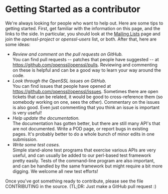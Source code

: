 # Getting Started as a contributor

We're always looking for people who want to help out. Here are some 
tips to getting started. First, get familiar with the information on
this page, and the links to the side. In particular, you should look at
the [Mailing Lists](mailinglists.html) page and join the
*openssl-project* or *openssl-users* list, or both. After that, here are
some ideas:

-   *Review and comment on the pull requests on GitHub.*\
    You can find pull requests \-- patches that people have suggested
    \-- at <https://github.com/openssl/openssl/pulls>. Reviewing and
    commenting on these is helpful and can be a good way to learn your way
    around the code.
-   *Look through the OpenSSL issues on GitHub.*\
    You can find issues that people have opened at
    <https://github.com/openssl/openssl/issues>. Sometimes there are
    open tickets that can be related, it would be good to
    cross-reference them (so somebody working on one, sees the other).
    Commentary on the issues is also good. Even just commenting that you
    think an issue is important is very useful!
-   *Help update the documentation.*\
    The documentation has gotten better, but there are still many API\'s
    that are not documented. Write a POD page, or report bugs in
    existing pages. It's probably better to do a whole bunch of minor
    edits in one submission.
-   *Write some test cases.*\
    Simple stand-alone test programs that exercise various APIs are
    very useful, and can usually be added to our perl-based test
    framework pretty easily. Tests of the command-line program are also
    important, and can be handled by the same framework but might
    require a bit more digging. We welcome all new test efforts!

Once you've got something ready to contribute, please see the file
CONTRIBUTING in the source. (TL;DR: Just make a GitHub pull request :)
